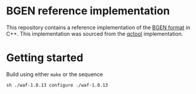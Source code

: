 BGEN reference implementation
========

This repository contains a reference implementation of the <a href="">BGEN format</a> in C++.
This implementation was sourced from the <a href="">qctool</a> implementation.

Getting started
=====

Build using either `make` or the sequence

`sh
./waf-1.8.13 configure
./waf-1.8.13
`

